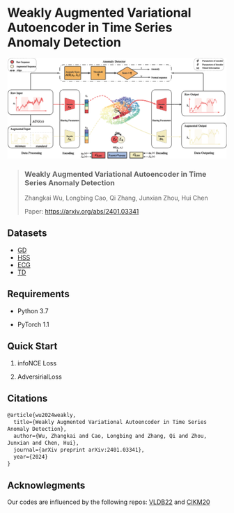 # Weakly Augmented Variational Autoencoder in Time Series Anomaly Detection

![image](fram.png)

> ### Weakly Augmented Variational Autoencoder in Time Series Anomaly Detection
>
> Zhangkai Wu, Longbing Cao, Qi Zhang, Junxian Zhou, Hui Chen
>
> Paper: https://arxiv.org/abs/2401.03341

## Datasets

* [GD](https://www.kaggle.com/datasets/inIT-OWL/genesis-demonstrator-data-for-machine-learning)
* [HSS](https://www.kaggle.com/datasets/inIT-OWL/high-storage-system-data-for-energy-optimization)
* [ECG](https://www.cs.ucr.edu/~eamonn/time_series_data_2018/)
* [TD](https://www.cs.ucr.edu/~eamonn/time_series_data_2018/)

## Requirements

* Python 3.7

*  PyTorch 1.1

## Quick Start

1. infoNCE Loss

2. AdversirialLoss

## Citations
```
@article{wu2024weakly,
  title={Weakly Augmented Variational Autoencoder in Time Series Anomaly Detection},
  author={Wu, Zhangkai and Cao, Longbing and Zhang, Qi and Zhou, Junxian and Chen, Hui},
  journal={arXiv preprint arXiv:2401.03341},
  year={2024}
}
```
## Acknowlegments
Our codes are influenced by the following repos: [VLDB22]() and [CIKM20]()
